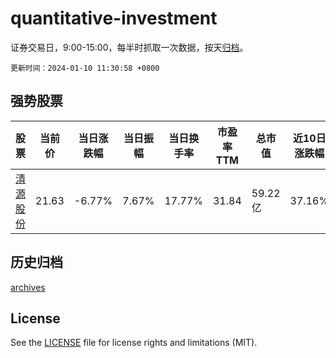 # quantitative-investment

证券交易日，9:00-15:00，每半时抓取一次数据，按天[归档](archives)。

`更新时间：2024-01-10 11:30:58 +0800`

## 强势股票

|股票|当前价|当日涨跌幅|当日振幅|当日换手率|市盈率TTM|总市值|近10日涨跌幅|
|----|----|----|----|----|----|----|----|
|[清源股份](https://xueqiu.com/S/SH603628)|21.63|-6.77%|7.67%|17.77%|31.84|59.22亿|37.16%|

## 历史归档

[archives](archives)

## License

See the [LICENSE](LICENSE) file for license rights and limitations (MIT).
